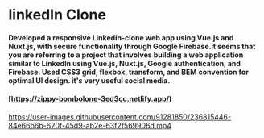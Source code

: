 # linkedIn Clone 

#### Developed a responsive Linkedin-clone web app using Vue.js and Nuxt.js, with secure functionality through Google Firebase.it seems that you are referring to a project that involves building a web application similar to LinkedIn using Vue.js, Nuxt.js, Google authentication, and Firebase. Used CSS3 grid, flexbox, transform, and BEM convention for optimal UI design. it's very useful social media.


#### [https://zippy-bombolone-3ed3cc.netlify.app/)

https://user-images.githubusercontent.com/91281850/236815446-84e66b6b-620f-45d9-ab2e-63f2f569906d.mp4

